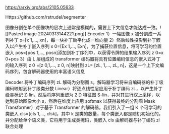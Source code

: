 https://arxiv.org/abs/2105.05633

Https://github.com/rstrudel/segmenter

图像分割在单个图像块的层次上通常是模糊的，需要上下文信息才能达成一致。![[Pasted image 20240313144221.png]] Encoder
1）一幅图像 x 被分割成一系列补丁 x=[x 1,..., xn]，每一块补丁扁平化成一维向量
2）然后线性投影到补丁嵌入以产生补丁嵌入序列 x 0=[Ex 1,..., Exn]，为了捕获位置信息，将可学习的位置嵌入 pos=[pos 1,..., posn]添加到补丁序列中，以获得令牌的结果输入序列 z 0=x 0+pos
3）由 L 层组成的 transformer 编码器将具有位置编码信息的嵌入式补丁的输入序列 z 0 =[z 0,1,..., z 0, n]映射到 zL= [zL, 1,..., zL, n]，这是一个上下文编码序列，包含解码器使用的丰富语义信息

Decoder
将补丁编码序列 zL 解码为分割图 s，解码器学习将来自编码器的补丁级编码映射到补丁级类分数
Linear）将逐点线性层应用于补丁编码 zL，以产生补丁级类标记 Z-lin，然后将序列重塑为 2 D 特征图 S-lin，并对其进行双上采样，以达到原始图像大小 s，然后在维度上应用 softmax 以获得最终的分割图
Mask Transformer）对于基于 Transformer 的解码器，我们引入了一组 K 个可学习的类嵌入 cls=[cls 1,..., clsk]，其中 k 是类的数量，每个类嵌入都是随机初始化的，并分配给单个语义类，它将用于生成类掩码，类嵌入 cls 由解码器与补丁编码 zl 联合处理